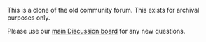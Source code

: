 This is a clone of the old community forum. This exists for archival purposes only.

Please use our [main Discussion board](https://github.com/PufferPanel/PufferPanel/discussions) for any new questions. 
